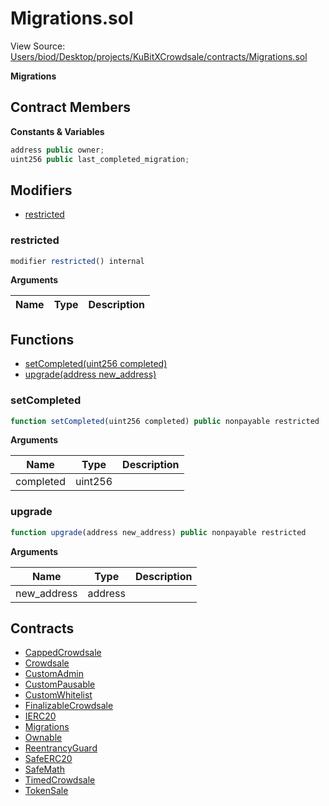 # Migrations.sol

View Source: [Users/biod/Desktop/projects/KuBitXCrowdsale/contracts/Migrations.sol](../Users/biod/Desktop/projects/KuBitXCrowdsale/contracts/Migrations.sol)

**Migrations**

## Contract Members
**Constants & Variables**

```js
address public owner;
uint256 public last_completed_migration;

```

## Modifiers

- [restricted](#restricted)

### restricted

```js
modifier restricted() internal
```

**Arguments**

| Name        | Type           | Description  |
| ------------- |------------- | -----|

## Functions

- [setCompleted(uint256 completed)](#setcompleted)
- [upgrade(address new_address)](#upgrade)

### setCompleted

```js
function setCompleted(uint256 completed) public nonpayable restricted 
```

**Arguments**

| Name        | Type           | Description  |
| ------------- |------------- | -----|
| completed | uint256 |  | 

### upgrade

```js
function upgrade(address new_address) public nonpayable restricted 
```

**Arguments**

| Name        | Type           | Description  |
| ------------- |------------- | -----|
| new_address | address |  | 

## Contracts

* [CappedCrowdsale](CappedCrowdsale.md)
* [Crowdsale](Crowdsale.md)
* [CustomAdmin](CustomAdmin.md)
* [CustomPausable](CustomPausable.md)
* [CustomWhitelist](CustomWhitelist.md)
* [FinalizableCrowdsale](FinalizableCrowdsale.md)
* [IERC20](IERC20.md)
* [Migrations](Migrations.md)
* [Ownable](Ownable.md)
* [ReentrancyGuard](ReentrancyGuard.md)
* [SafeERC20](SafeERC20.md)
* [SafeMath](SafeMath.md)
* [TimedCrowdsale](TimedCrowdsale.md)
* [TokenSale](TokenSale.md)
